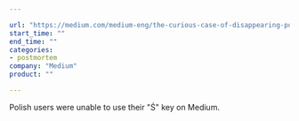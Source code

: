 ```yaml
---

url: "https://medium.com/medium-eng/the-curious-case-of-disappearing-polish-s-fa398313d4df"
start_time: ""
end_time: ""
categories:
- postmortem
company: "Medium"
product: ""

---
```


Polish users were unable to use their "Ś" key on Medium.
